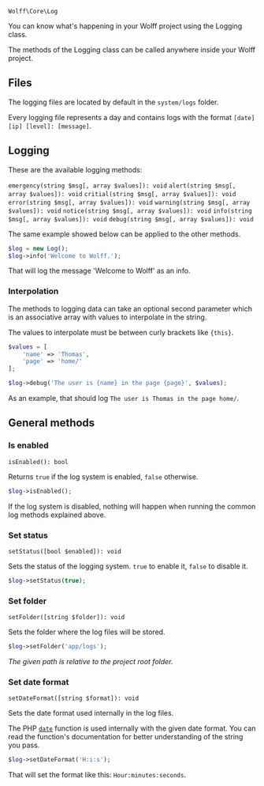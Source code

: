 `Wolff\Core\Log`

You can know what's happening in your Wolff project using the Logging class.

The methods of the Logging class can be called anywhere inside your Wolff project.

## Files

The logging files are located by default in the `system/logs` folder.

Every logging file represents a day and contains logs with the format `[date][ip] [level]: [message]`.

## Logging

These are the available logging methods:

`emergency(string $msg[, array $values]): void`
`alert(string $msg[, array $values]): void`
`critial(string $msg[, array $values]): void`
`error(string $msg[, array $values]): void`
`warning(string $msg[, array $values]): void`
`notice(string $msg[, array $values]): void`
`info(string $msg[, array $values]): void`
`debug(string $msg[, array $values]): void`

The same example showed below can be applied to the other methods.

```php
$log = new Log();
$log->info('Welcome to Wolff.');
```

That will log the message 'Welcome to Wolff' as an info.

### Interpolation

The methods to logging data can take an optional second parameter which is an associative array with values to interpolate in the string.

The values to interpolate must be between curly brackets like `{this}`.

```php
$values = [
    'name' => 'Thomas',
    'page' => 'home/'
];

$log->debug('The user is {name} in the page {page}', $values);
```

As an example, that should log `The user is Thomas in the page home/`.

## General methods

### Is enabled

`isEnabled(): bool`

Returns `true` if the log system is enabled, `false` otherwise.

```php
$log->isEnabled();
```

If the log system is disabled, nothing will happen when running the common log methods explained above.

### Set status

`setStatus([bool $enabled]): void`

Sets the status of the logging system. `true` to enable it, `false` to disable it.

```php
$log->setStatus(true);
```

### Set folder

`setFolder([string $folder]): void`

Sets the folder where the log files will be stored.

```php
$log->setFolder('app/logs');
```

_The given path is relative to the project root folder._

### Set date format

`setDateFormat([string $format]): void`

Sets the date format used internally in the log files.

The PHP [`date`](https://www.php.net/manual/en/function.date.php) function is used internally with the given date format. You can read the function's documentation for better understanding of the string you pass.

```php
$log->setDateFormat('H:i:s');
```

That will set the format like this: `Hour:minutes:seconds`.
